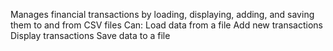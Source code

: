 Manages financial transactions by loading, displaying, adding, and saving them to and from CSV files
Can:
  Load data from a file
  Add new transactions
  Display transactions
  Save data to a file

